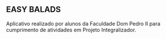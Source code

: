 EASY BALADS
------------------------------
Aplicativo realizado por alunos da Faculdade Dom Pedro II para cumprimento de atividades em Projeto Integralizador.
